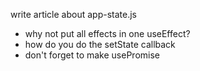 write article about app-state.js

- why not put all effects in one useEffect?
- how do you do the setState callback
- don't forget to make usePromise
